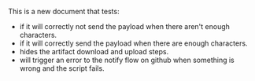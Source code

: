 This is a new document that tests: 
- if it will correctly not send the payload when there aren't enough characters. 
- if it will correctly send the payload when there are enough characters.
- hides the artifact download and upload steps.
- will trigger an error to the notify flow on github when something is wrong and the script fails. 